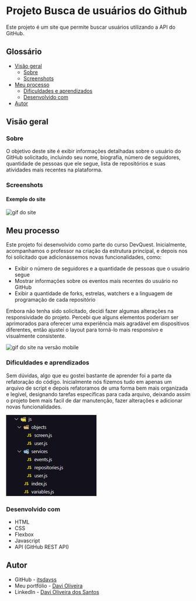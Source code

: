 # Projeto Busca de usuários do Github

Este projeto é um site que permite buscar usuários utilizando a API do GitHub.

## Glossário

- [Visão geral](#visão-geral)
  - [Sobre](#sobre)
  - [Screenshots](#screenshots)
- [Meu processo](#meu-processo)
  - [Dificuldades e aprendizados](#dificuldades-e-aprendizados)
  - [Desenvolvido com](#desenvolvido-com)
- [Autor](#autor)

## Visão geral

### Sobre

O objetivo deste site é exibir informações detalhadas sobre o usuário do GitHub solicitado, incluindo seu nome, biografia, número de seguidores, quantidade de pessoas que ele segue, lista de repositórios e suas atividades mais recentes na plataforma.

### Screenshots

#### Exemplo do site
<img src="./screenshots/animation.gif" alt="gif do site">

## Meu processo

Este projeto foi desenvolvido como parte do curso DevQuest. Inicialmente, acompanhamos o professor na criação da estrutura principal, e depois nos foi solicitado que adicionássemos novas funcionalidades, como:

- Exibir o número de seguidores e a quantidade de pessoas que o usuário segue
- Mostrar informações sobre os eventos mais recentes do usuário no GitHub
- Exibir a quantidade de forks, estrelas, watchers e a linguagem de programação de cada repositório

Embora não tenha sido solicitado, decidi fazer algumas alterações na responsividade do projeto. Percebi que alguns elementos poderiam ser aprimorados para oferecer uma experiência mais agradável em dispositivos diferentes, então ajustei o layout para torná-lo mais responsivo e visualmente consistente.

<img src="./screenshots/mobile-animation.gif" alt="gif do site na versão mobile">

### Dificuldades e aprendizados

Sem dúvidas, algo que eu gostei bastante de aprender foi a parte da refatoração do código. Inicialmente nós fizemos tudo em apenas um arquivo de script e depois refatoramos de uma forma bem mais organizada e legível, designando tarefas específicas para cada arquivo, deixando assim o projeto bem mais facil de dar manutenção, fazer alterações e adicionar novas funcionalidades.

<img src="./screenshots/folder_organization.png" alt="screenshot das pastas do projeto">

### Desenvolvido com

- HTML
- CSS
- Flexbox
- Javascript
- API (GitHub REST API)

## Autor

- GitHub - [itsdavss](https://github.com/itsdavss)
- Meu portfólio - [Davi Oliveira](https://itsdavss.github.io/portfolio-davi/)
- LinkedIn - [Davi Oliveira dos Santos](https://www.linkedin.com/in/davi-oliveira-dos-santos/)
